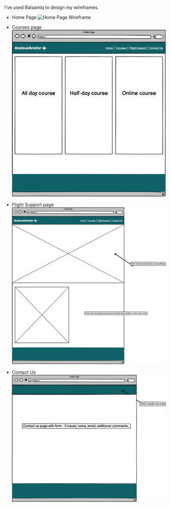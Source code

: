 I've used Balsamiq to design my wireframes.

- Home Page
    ![Home Page Wireframe](/documentation/AnxiousAviator%201.png)

- Courses page
    ![Courses page](/documentation/Courses.png)

- Flight Support page
    ![Flight Support page](/documentation/Flight%20Support.png)

- Contact Us
    ![Contact Us page](/documentation/Contact%20Us.png)